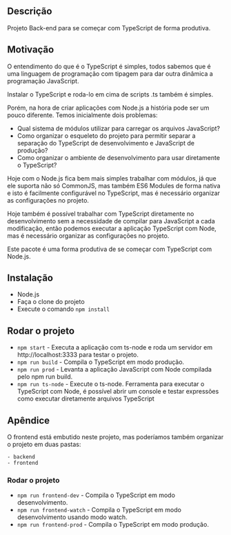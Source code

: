 ## Descrição

Projeto Back-end para se começar com TypeScript de forma produtiva.

## Motivação

O entendimento do que é o TypeScript é simples, todos sabemos que é uma linguagem de programação com tipagem 
para dar outra dinâmica a programação JavaScript.

Instalar o TypeScript e roda-lo em cima de scripts .ts também é simples.

Porém, na hora de criar aplicações com Node.js a história pode ser um pouco diferente. 
Temos inicialmente dois problemas:

* Qual sistema de módulos utilizar para carregar os arquivos JavaScript?
* Como organizar o esqueleto do projeto para permitir separar a separação do TypeScript de desenvolvimento e JavaScript de produção?
* Como organizar o ambiente de desenvolvimento para usar diretamente o TypeScript?

Hoje com o Node.js fica bem mais simples trabalhar com módulos, já que ele suporta não só CommonJS, mas também ES6 Modules de forma nativa e isto é facilmente configurável no TypeScript, mas é necessário organizar as configurações no projeto.

Hoje também é possível trabalhar com TypeScript diretamente no desenvolvimento sem a necessidade de
compilar para JavaScript a cada modificação, então podemos executar a aplicação TypeScript com Node,
mas é necessário organizar as configurações no projeto.

Este pacote é uma forma produtiva de se começar com TypeScript com Node.js.

## Instalação

* Node.js
* Faça o clone do projeto
* Execute o comando ```npm install```

## Rodar o projeto

* ```npm start``` - Executa a aplicação com ts-node e roda um servidor em http://localhost:3333 para testar o projeto.
* ```npm run build``` - Compila o TypeScript em modo produção.
* ```npm run prod``` - Levanta a aplicação JavaScript com Node compilada pelo npm run build.
* ```npm run ts-node``` - Execute o ts-node. Ferramenta para executar o TypeScript com Node, é possível abrir um console e testar expressões como executar diretamente arquivos TypeScript

## Apêndice

O frontend está embutido neste projeto, mas poderíamos também organizar o projeto em duas pastas:

```
- backend
- frontend
```

### Rodar o projeto

* ```npm run frontend-dev``` - Compila o TypeScript em modo desenvolvimento.
* ```npm run frontend-watch``` - Compila o TypeScript em modo desenvolvimento usando modo watch.
* ```npm run frontend-prod``` - Compila o TypeScript em modo produção.
